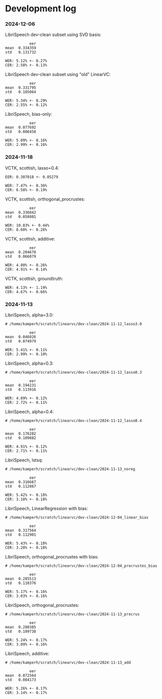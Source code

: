 # Development log

### 2024-12-06

LibriSpeech dev-clean subset using SVD basis:

               eer
    mean  0.334359
    std   0.131732

    WER: 5.12% +- 0.27%
    CER: 2.58% +- 0.13%

LibriSpeech dev-clean subset using "old" LinearVC:

               eer
    mean  0.331795
    std   0.105064

    WER: 5.34% +- 0.29%
    CER: 2.55% +- 0.12%

LibriSpeech, bias-only:

               eer
    mean  0.077692
    std   0.086458

    WER: 5.09% +- 0.16%
    CER: 2.99% +- 0.16%


### 2024-11-18

VCTK, scottish, lasso=0.4:

    EER: 0.307018 +- 0.05279

    WER: 7.47% +- 0.36%
    CER: 6.58% +- 0.19%

VCTK, scottish, orthogonal_procrustes:

               eer
    mean  0.336842
    std   0.058801

    WER: 10.83% +- 0.44%
    CER: 8.60% +- 0.26%

VCTK, scottish, additive:

               eer
    mean  0.204678
    std   0.066079

    WER: 4.80% +- 0.26%
    CER: 4.91% +- 0.14%

VCTK, scottish, groundtruth:

    WER: 4.13% +- 1.19%
    CER: 4.67% +- 0.66%


### 2024-11-13

LibriSpeech, alpha=3.0:

    # /home/kamperh/scratch/linearvc/dev-clean/2024-11-12_lasso3.0
               
               eer
    mean  0.046026
    std   0.074979

    WER: 5.41% +- 0.11%
    CER: 2.99% +- 0.10%

LibriSpeech, alpha=0.3:

    # /home/kamperh/scratch/linearvc/dev-clean/2024-11-12_lasso0.3

               eer
    mean  0.194231
    std   0.113916

    WER: 4.89% +- 0.12%
    CER: 2.72% +- 0.11%

LibriSpeech, alpha=0.4:

    # /home/kamperh/scratch/linearvc/dev-clean/2024-11-12_lasso0.4

               eer
    mean  0.176282
    std   0.109882

    WER: 4.91% +- 0.12%
    CER: 2.71% +- 0.11%

LibriSpeech, lstsq:

    # /home/kamperh/scratch/linearvc/dev-clean/2024-11-13_noreg

               eer
    mean  0.316667
    std   0.112867

    WER: 5.42% +- 0.18%
    CER: 3.18% +- 0.18%

LibriSpeech, LinearRegression with bias:

    # /home/kamperh/scratch/linearvc/dev-clean/2024-12-04_linear_bias

               eer
    mean  0.317564
    std   0.112901

    WER: 5.43% +- 0.18%
    CER: 3.20% +- 0.18%


LibriSpeech, orthogonal_procrustes with bias:

    # /home/kamperh/scratch/linearvc/dev-clean/2024-12-04_procrustes_bias

               eer
    mean  0.285513
    std   0.110376

    WER: 5.17% +- 0.16%
    CER: 3.03% +- 0.16%

LibriSpeech, orthogonal_procrustes:

    # /home/kamperh/scratch/linearvc/dev-clean/2024-11-13_procrus

               eer
    mean  0.280385
    std   0.109738

    WER: 5.24% +- 0.17%
    CER: 3.09% +- 0.16%

LibriSpeech, additive:

    # /home/kamperh/scratch/linearvc/dev-clean/2024-11-13_add

               eer
    mean  0.072564
    std   0.084173

    WER: 5.26% +- 0.17%
    CER: 3.14% +- 0.17%
